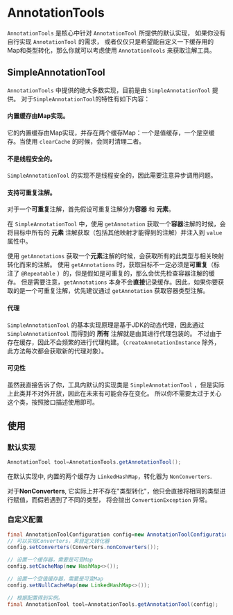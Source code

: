 # AnnotationTools

`AnnotationTools` 是核心中针对 `AnnotationTool` 所提供的默认实现， 如果你没有自行实现 `AnnotationTool` 的需求，
或者仅仅只是希望能自定义一下缓存用的Map和类型转化，那么你就可以考虑使用 `AnnotationTools` 来获取注解工具。

## SimpleAnnotationTool

`AnnotationTools` 中提供的绝大多数实现，目前是由 `SimpleAnnotationTool` 提供。 对于`SimpleAnnotationTool`的特性有如下内容：

#### 内置缓存由Map实现。

它的内置缓存由Map实现，并存在两个缓存Map：一个是值缓存，一个是空缓存。当使用 `clearCache` 的时候，会同时清理二者。

#### 不是线程安全的。

`SimpleAnnotationTool` 的实现不是线程安全的，因此需要注意异步调用问题。

#### 支持可重复注解。

对于一个**可重复**注解，首先假设可重复注解分为**容器** 和 **元素**。

在 `SimpleAnnotationTool` 中，使用 `getAnnotation` 获取一个**容器**注解的时候，会将目标中所有的 **元素** 注解获取（包括其他映射才能得到的注解）并注入到 `value` 属性中。

使用 `getAnnotations` 获取一个**元素**注解的时候，会获取所有的此类型与相关映射转化而来的注解。
使用 `getAnnotations` 时，获取目标不一定必须是**可重复**（标注了 `@Repeatable` ）的，但是假如是可重复的，那么会优先检查容器注解的缓存。
但是需要注意，`getAnnotations` 本身不会**直接**记录缓存。因此，如果你要获取的是一个可重复注解，优先建议通过 `getAnnotation` 获取容器类型注解。

#### 代理
`SimpleAnnotationTool` 的基本实现原理是基于JDK的动态代理，因此通过 `SimpleAnnotationTool` 而得到的 **所有** 注解就是由其进行代理包装的。
不过由于存在缓存，因此不会频繁的进行代理构建。（`createAnnotationInstance` 除外，此方法每次都会获取新的代理对象）。

#### 可见性
虽然我直接告诉了你，工具内默认的实现类是 `SimpleAnnotationTool` ，但是实际上此类并不对外开放，因此在未来有可能会存在变化。
所以你不需要太过于关心这个类，按照接口描述使用即可。

## 使用

### 默认实现

```java
AnnotationTool tool=AnnotationTools.getAnnotationTool();
```

在默认实现中, 内置的两个缓存为 `LinkedHashMap`，转化器为 `NonConverters`.

对于**NonConverters**, 它实际上并不存在"类型转化"，他只会直接将相同的类型进行赋值，而假若遇到了不同的类型， 将会抛出 `ConvertionException` 异常。

### 自定义配置

```java
final AnnotationToolConfiguration config=new AnnotationToolConfiguration();
// 可以实现Converters，来自定义转化器
config.setConverters(Converters.nonConverters());

// 设置一个缓存器，需要是可变Map
config.setCacheMap(new HashMap<>());

// 设置一个空值缓存器，需要是可变Map
config.setNullCacheMap(new LinkedHashMap<>());

// 根据配置得到实例。
final AnnotationTool tool=AnnotationTools.getAnnotationTool(config);

```
